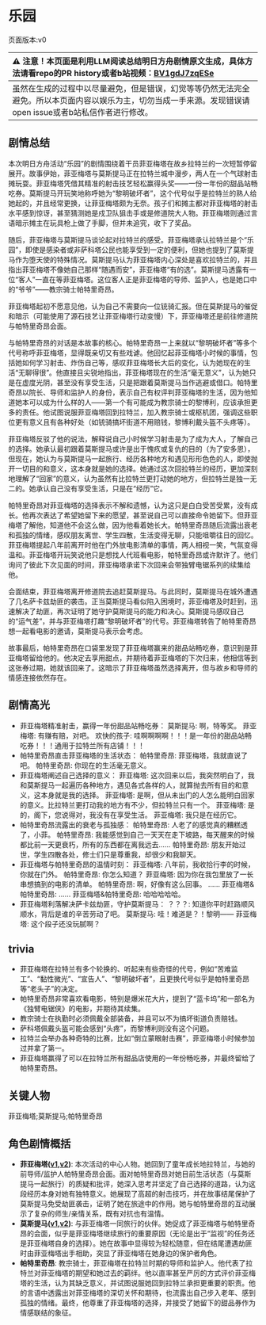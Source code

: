 # 乐园
页面版本:v0
 

| :warning: 注意！本页面是利用LLM阅读总结明日方舟剧情原文生成，具体方法请看repo的PR history或者b站视频：[BV1gdJ7zqESe](https://www.bilibili.com/video/BV1gdJ7zqESe/)         |
|:----------------------------|
| 虽然在生成的过程中以尽量避免，但是错误，幻觉等等仍然无法完全避免。所以本页面内容以娱乐为主，切勿当成一手来源。发现错误请open issue或者b站私信作者进行修改。|



## 剧情总结
本次明日方舟活动“乐园”的剧情围绕着干员菲亚梅塔在故乡拉特兰的一次短暂停留展开。故事伊始，菲亚梅塔与莫斯提马正在拉特兰城中漫步，两人在一个气球射击摊玩耍。菲亚梅塔凭借其精准的射击技艺轻松赢得头奖——一份一年份的甜品站畅吃券。莫斯提马开玩笑地称呼她为“黎明破坏者”，这个代号似乎是拉特兰的熟人给她起的，并且经常更换，让菲亚梅塔颇为无奈。孩子们和摊主都对菲亚梅塔的射击水平感到惊讶，甚至猜测她是戍卫队狙击手或是修道院大人物。菲亚梅塔则通过言语暗示摊主在玩具枪上做了手脚，但并未追究，收下了奖品。

随后，菲亚梅塔与莫斯提马谈论起对拉特兰的感受。菲亚梅塔承认拉特兰是个“乐园”，即使是感染者或非萨科塔公民也能享受到一定的便利，但她也提到了莫斯提马作为堕天使的特殊情况。莫斯提马认为菲亚梅塔内心深处是喜欢拉特兰的，并且指出菲亚梅塔不像她自己那样“随遇而安”，菲亚梅塔“有的选”。莫斯提马透露有一位“客人”一直在等菲亚梅塔。这位客人正是菲亚梅塔的导师、监护人，也是她口中的“爷爷”——教宗骑士帕特里奇昂。

菲亚梅塔起初不愿意见他，认为自己不需要向一位铳骑汇报。但在莫斯提马的催促和暗示（可能使用了源石技艺让菲亚梅塔行动变慢）下，菲亚梅塔还是前往修道院与帕特里奇昂会面。

与帕特里奇昂的对话是本故事的核心。帕特里奇昂一上来就以“黎明破坏者”等多个代号称呼菲亚梅塔，显得既亲切又有些戏谑。他回忆起菲亚梅塔小时候的事情，包括她如何学习射击、炸伤自己等，感叹菲亚梅塔长大后的变化，认为她现在的生活“无聊得很”。他直接且尖锐地指出，菲亚梅塔现在的生活“毫无意义”，认为她只是在虚度光阴，甚至没有享受生活，只是把跟着莫斯提马当作逃避或借口。帕特里奇昂以院长、导师和监护人的身份，表示自己有权评判菲亚梅塔的生活，因为他知道她本可以成为什么样的人——第一个有可能成为教宗骑士的黎博利，应该承担更多的责任。他试图说服菲亚梅塔回到拉特兰，加入教宗骑士或枢机团，强调这些职位更有意义且有各种好处（如铳骑搞坏街道不用赔钱，黎博利戴头盔不头疼等）。

菲亚梅塔反驳了他的说法，解释说自己小时候学习射击是为了成为大人，了解自己的选择。她承认最初跟着莫斯提马或许是出于愧疚或复仇的目的（为了安多恩），但现在，她认为与莫斯提马一起旅行、经历各种地方和遇见形形色色的人，即使抛开一切目的和意义，这本身就是她的选择。她通过这次回拉特兰的经历，更加深刻地理解了“回家”的意义，认为虽然有比拉特兰更打动她的地方，但拉特兰是独一无二的。她承认自己没有享受生活，只是在“经历”它。

帕特里奇昂对菲亚梅塔的选择表示不解和遗憾，认为这只是白白受苦受累，没有成长。他再次表达了希望她留下来的愿望，甚至说自己可以直接命令她留下。但菲亚梅塔了解他，知道他不会这么做，因为他看着她长大。帕特里奇昂随后流露出衰老和孤独的情绪，感叹朋友离世、学生四散，生活变得无聊，只能咀嚼往日的回忆。菲亚梅塔提起八年前离开时他在门外放电影清单的事情，两人相视一笑，气氛变得温和。菲亚梅塔开玩笑说他只是想找人代班看电影，帕特里奇昂或许默许了。他们询问了彼此下次见面的时间，菲亚梅塔承诺下次回来会带独臂电锯系列的续集给他。

会面结束，菲亚梅塔离开修道院去追赶莫斯提马。与此同时，莫斯提马在城外遭遇了几名萨卡兹劫匪的袭击。正当莫斯提马看似陷入困境时，菲亚梅塔及时赶到，迅速解决了劫匪，再次证明了她守护莫斯提马的能力和决心。莫斯提马感叹自己的“运气差”，并与菲亚梅塔打趣“黎明破坏者”的代号。菲亚梅塔转告了帕特里奇昂想一起看电影的邀请，莫斯提马表示会考虑。

故事最后，帕特里奇昂在口袋里发现了菲亚梅塔赢来的甜品站畅吃券，意识到是菲亚梅塔留给他的。他决定去享用甜点，并期待着菲亚梅塔的下次归来，他相信等到这张券过期，她就该回来了。这暗示了菲亚梅塔虽然选择离开，但与故乡和导师的情感连接依然存在。
## 剧情高光
*   菲亚梅塔精准射击，赢得一年份甜品站畅吃券：
    莫斯提马: 啊，特等奖。
    菲亚梅塔: 有赚有赔，对吧。
    欢快的孩子: 哇啊啊啊啊！！！是一年份的甜品站畅吃券！！！通用于拉特兰所有店铺！！！
*   帕特里奇昂直击菲亚梅塔的生活状态：
    帕特里奇昂: 菲亚梅塔，我就直说了吧。
    帕特里奇昂: 你现在的生活毫无意义。
*   菲亚梅塔阐述自己选择的意义：
    菲亚梅塔: 这次回来以后，我突然明白了，我和莫斯提马一起遍历各种地方，遇见各式各样的人，就算抛去所有目的和意义，这本身就是我的选择。
    菲亚梅塔: 是啊，但从未出门的人怎么能明白回家的意义。比拉特兰更打动我的地方有不少，但拉特兰只有一个。
    菲亚梅塔: 是的，阁下，您说得对，我没有在享受生活。
    菲亚梅塔: 我只是在经历它。
*   帕特里奇昂流露出的衰老与孤独感：
    帕特里奇昂: 人老了的感觉真的糟糕透了，小菲。
    帕特里奇昂: 我能感觉到自己一天天在走下坡路，每天醒来的时候都比前一天更衰朽，所有的东西都在离我远去......
    帕特里奇昂: 朋友开始过世，学生四散各处，修士们只是尊重我，却很少和我聊天。
*   菲亚梅塔与帕特里奇昂的温情时刻：
    菲亚梅塔: 八年前，我收拾行李的时候，你就在门外。
    帕特里奇昂: 你怎么知道？
    菲亚梅塔: 因为你在我包里放了一长串想搞到的电影的清单。
    帕特里奇昂: 啊，好像有这么回事。
    ......
    菲亚梅塔&帕特里奇昂: ......
    菲亚梅塔&帕特里奇昂: 哈哈哈哈哈。
*   菲亚梅塔利落解决萨卡兹劫匪，守护莫斯提马：
    ？？？: 知道你平时赶路顺风顺水，背后是谁的辛苦劳动了吧。
    莫斯提马: 哇！难道是？！黎明——
    菲亚梅塔: 这个段子还没玩腻啊？
## trivia
*   菲亚梅塔在拉特兰有多个轮换的、听起来有些奇怪的代号，例如“苦难监工”、“黏性微光”、“宣告人”、“黎明破坏者”，且更换代号似乎是帕特里奇昂等“老头子”的决定。
*   帕特里奇昂非常喜欢看电影，特别是爆米花大片，提到了“蓝卡坞”和一部名为《独臂电锯侠》的电影，并期待其续集。
*   教宗骑士在执勤时必须佩戴全部装备，并且可以不为搞坏街道负责赔钱。
*   萨科塔佩戴头盔可能会感到“头疼”，而黎博利则没有这个问题。
*   拉特兰会举办各种奇特的比赛，比如“倒立蒙眼射击赛”，菲亚梅塔小时候参加过并拿了第一。
*   菲亚梅塔赢得了可以在拉特兰所有甜品店使用的一年份畅吃券，并最终留给了帕特里奇昂。
## 关键人物
菲亚梅塔;莫斯提马;帕特里奇昂
## 角色剧情概括
-   **菲亚梅塔([v1](../chars/char_300_phenxi.md),[v2](../char_v3/char_300_phenxi.md))**: 本次活动的中心人物。她回到了童年成长地拉特兰，与她的前导师/监护人帕特里奇昂会面。面对帕特里奇昂对她目前生活状态（与莫斯提马一起旅行）的质疑和批评，她深入思考并坚定了自己选择的道路，认为这段经历本身对她有独特意义。她展现了高超的射击技巧，并在故事结尾保护了莫斯提马免受劫匪袭击，证明了她在旅途中的作用。她与帕特里奇昂的互动展示了复杂的师生/亲情关系，既有对抗也有温情。
-   **莫斯提马([v1](../chars/char_213_mostma.md),[v2](../char_v3/char_213_mostma.md))**: 与菲亚梅塔一同旅行的伙伴。她促成了菲亚梅塔与帕特里奇昂的会面，似乎是菲亚梅塔继续旅行的重要原因（无论是出于“监视”的任务还是菲亚梅塔自身的选择）。她在故事中显得较为轻松随意，但在结尾遭遇劫匪时由菲亚梅塔出手相助，突显了菲亚梅塔在她身边的保护者角色。
-   **帕特里奇昂**: 教宗骑士，菲亚梅塔在拉特兰时期的导师和监护人。他代表了拉特兰对菲亚梅塔的期望和她过去的羁绊。他以直率甚至严厉的方式评价菲亚梅塔的生活，认为其缺乏意义，并试图说服她回到拉特兰承担更重要的职责。他的言语中透露出对菲亚梅塔的深切关怀和期待，也流露出自己步入老年、感到孤独的情绪。最终，他尊重了菲亚梅塔的选择，并接受了她留下的甜品券作为情感联结的象征。